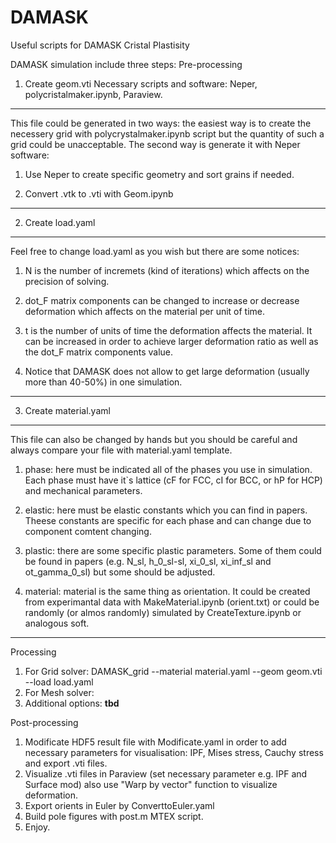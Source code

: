 # DAMASK
Useful scripts for DAMASK Cristal Plastisity

DAMASK simulation include three steps:
Pre-processing
1. Create geom.vti
Necessary scripts and software: Neper, polycristalmaker.ipynb, Paraview.

  -----------------
  This file could be generated in two ways: the easiest way is to create the necessery grid with polycrystalmaker.ipynb script but the quantity of such a grid could be unacceptable. The second way is generate it with Neper software: 

  1. Use Neper to create specific geometry and sort grains if needed. 

  2. Convert .vtk to .vti with Geom.ipynb
  ----------------
  
2. Create load.yaml
  
  ----------------
  Feel free to change load.yaml as you wish but there are some notices:
  1. N is the number of incremets (kind of iterations) which affects on the precision of solving.

  2. dot_F matrix components can be changed to increase or decrease deformation which affects on the material per unit of time.

  3. t is the number of units of time the deformation affects the material. It can be increased in order to achieve larger deformation ratio as well as the dot_F matrix components value.

  4. Notice that DAMASK does not allow to get large deformation (usually more than 40-50%) in one simulation. 
  ----------------

3. Create material.yaml
   
  ----------------
  This file can also be changed by hands but you should be careful and always compare your file with material.yaml template.
  1. phase: here must be indicated all of the phases you use in simulation. Each phase must have it`s lattice (cF for FCC, cI for BCC, or hP for HCP) and mechanical parameters.

  2. elastic: here must be elastic constants which you can find in papers. Theese constants are specific for each phase and can change due to component comtent changing.

  3. plastic: there are some specific plastic parameters. Some of them could be found in papers (e.g. N_sl, h_0_sl-sl, xi_0_sl, xi_inf_sl and ot_gamma_0_sl) but some should be adjusted.

  4. material: material is the same thing as orientation. It could be created from experimantal data with MakeMaterial.ipynb (orient.txt) or could be randomly (or almos randomly) simulated by CreateTexture.ipynb or analogous soft. 
  
  ----------------

Processing
1. For Grid solver:
DAMASK_grid --material material.yaml --geom geom.vti --load load.yaml
2. For Mesh solver:
3. Additional options:
**tbd**

Post-processing
1. Modificate HDF5 result file with Modificate.yaml in order to add necessary parameters for visualisation: IPF, Mises stress, Cauchy stress and export .vti files.
2. Visualize .vti files in Paraview (set necessary parameter e.g. IPF and Surface mod) also use "Warp by vector" function to visualize deformation.
3. Export orients in Euler by ConverttoEuler.yaml
4. Build pole figures with post.m MTEX script.
5. Enjoy. 
